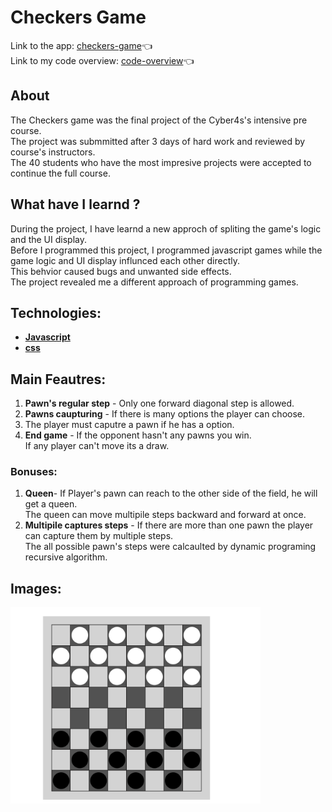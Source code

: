 # Checkers Game

Link to the app: [checkers-game](https://eloquent-meerkat-846f76.netlify.app/):point_left: \
Link to my code overview: [code-overview](https://drive.google.com/drive/folders/1tebwAWbhXOqbhLWqo7rVBgRXDMgSyQe0?usp=sharing):point_left:

## About
The Checkers game was the final project of the Cyber4s's intensive pre course. \
The project was submmitted after 3 days of hard work and reviewed by course's instructors. \
The 40 students who have the most impresive projects were accepted to continue the full course. 

## What have I learnd ?
During the project, I have learnd a new approch of spliting the game's logic and the UI display. \
Before I programmed this project, I programmed javascript games while the game logic and UI display influnced each other directly. \
This behvior caused bugs and unwanted side effects. \
The project revealed me a different approach of programming games.
 
## Technologies:
- **[Javascript](https://www.javascript.com/)**
- **[css](https://www.npmjs.com/package/sass)**

## Main Feautres: ##
1. **Pawn's regular step** - Only one forward diagonal step is allowed.
2. **Pawns caupturing** - If there is many options the player can choose.
3. The player must caputre a pawn if he has a option.
4. **End game** - If the opponent hasn't any pawns you win.\
If any player can't move its a draw.

### Bonuses:
1. **Queen**- If Player's pawn can reach to the other side of the field, he will get a queen. \
The queen can move multipile steps backward and forward at once. 
2. **Multipile captures steps** - If there are more than one pawn the player can capture them by multiple steps. \
The all possible pawn's steps were calcaulted by dynamic programing recursive algorithm.


## Images:
<div> <img src="./checkers.png" width="400" hight="400"> </div> 


